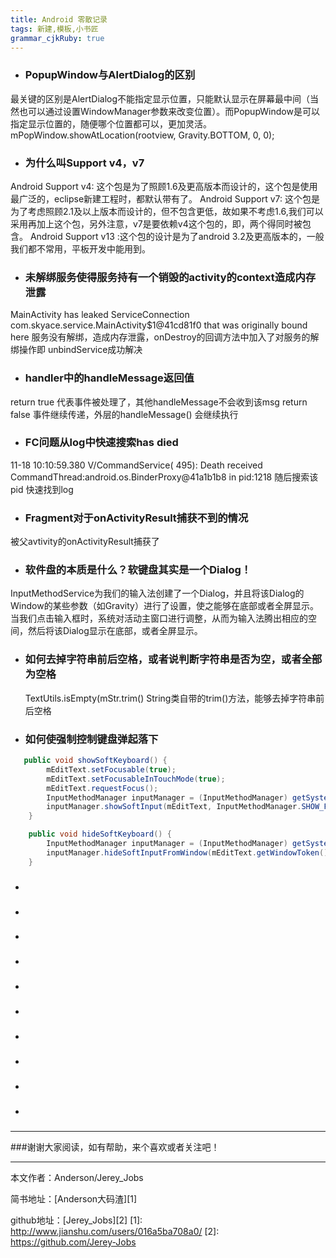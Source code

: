 ```yaml
---
title: Android 零散记录
tags: 新建,模板,小书匠
grammar_cjkRuby: true
---
```

 - ### PopupWindow与AlertDialog的区别
最关键的区别是AlertDialog不能指定显示位置，只能默认显示在屏幕最中间（当然也可以通过设置WindowManager参数来改变位置）。而PopupWindow是可以指定显示位置的，随便哪个位置都可以，更加灵活。
mPopWindow.showAtLocation(rootview, Gravity.BOTTOM, 0, 0);  


 - ### 为什么叫Support v4，v7
Android Support v4:  这个包是为了照顾1.6及更高版本而设计的，这个包是使用最广泛的，eclipse新建工程时，都默认带有了。
Android Support v7:  这个包是为了考虑照顾2.1及以上版本而设计的，但不包含更低，故如果不考虑1.6,我们可以采用再加上这个包，另外注意，v7是要依赖v4这个包的，即，两个得同时被包含。
Android Support v13  :这个包的设计是为了android 3.2及更高版本的，一般我们都不常用，平板开发中能用到。

 - ### 未解绑服务使得服务持有一个销毁的activity的context造成内存泄露
MainActivity has leaked ServiceConnection com.skyace.service.MainActivity$1@41cd81f0 that was originally bound here
服务没有解绑，造成内存泄露，onDestroy的回调方法中加入了对服务的解绑操作即 unbindService成功解决

 -  ### handler中的handleMessage返回值
 return true 代表事件被处理了，其他handleMessage不会收到该msg
 return false 事件继续传递，外层的handleMessage() 会继续执行 
 
 -  ###  FC问题从log中快速搜索has died

 11-18 10:10:59.380 V/CommandService(  495): Death received CommandThread:android.os.BinderProxy@41a1b1b8 in pid:1218
随后搜索该pid 快速找到log


 -  ###  Fragment对于onActivityResult捕获不到的情况
被父avtivity的onActivityResult捕获了

 -  ###  软件盘的本质是什么？软键盘其实是一个Dialog！
 InputMethodService为我们的输入法创建了一个Dialog，并且将该Dialog的Window的某些参数（如Gravity）进行了设置，使之能够在底部或者全屏显示。当我们点击输入框时，系统对活动主窗口进行调整，从而为输入法腾出相应的空间，然后将该Dialog显示在底部，或者全屏显示。
 
 -  ### 如何去掉字符串前后空格，或者说判断字符串是否为空，或者全部为空格
	 TextUtils.isEmpty(mStr.trim()
	 String类自带的trim()方法，能够去掉字符串前后空格
	 
 -  ### 如何使强制控制键盘弹起落下

``` java
   public void showSoftKeyboard() {
        mEditText.setFocusable(true);
        mEditText.setFocusableInTouchMode(true);
        mEditText.requestFocus();
        InputMethodManager inputManager = (InputMethodManager) getSystemService(Context.INPUT_METHOD_SERVICE);
        inputManager.showSoftInput(mEditText, InputMethodManager.SHOW_FORCED);
    }

    public void hideSoftKeyboard() {
        InputMethodManager inputManager = (InputMethodManager) getSystemService(Context.INPUT_METHOD_SERVICE);
        inputManager.hideSoftInputFromWindow(mEditText.getWindowToken(), 0);
    }
```


 -  ###
 -  ### 
 -  ###   
 -  ###
 -  ### 
 -  ###   
 -  ###
 -  ### 
 -  ###   
 -  ###
 ----------
 ###谢谢大家阅读，如有帮助，来个喜欢或者关注吧！

 ----------
 本文作者：Anderson/Jerey_Jobs

 简书地址：[Anderson大码渣][1]

 github地址：[Jerey_Jobs][2]
  [1]: http://www.jianshu.com/users/016a5ba708a0/
  [2]: https://github.com/Jerey-Jobs

